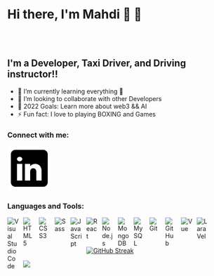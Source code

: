 # Hi there, I'm Mahdi   👋 👋 


<br />
<br />




## I'm a Developer, Taxi Driver,  and Driving instructor!!

- 🌱 I’m currently learning everything 🤣
- 👯 I’m looking to collaborate with other Developers
- 🥅 2022 Goals: Learn more about web3 && AI
- ⚡ Fun fact: I love to playing BOXING and Games


### Connect with me:


[![website](./assets/linkedin-light.svg)](https://www.linkedin.com/in/mahdi-chaaben-4a0815159)
<!-- [![website](./assets/linkedin-dark.svg)](https://www.linkedin.com/in/mahdi-chaaben-4a0815159) -->


### Languages and Tools:

<img align="left" alt="Visual Studio Code" width="26px" src="https://cdn.jsdelivr.net/gh/devicons/devicon/icons/vscode/vscode-original.svg" style="padding-right:10px;" />
<img align="left" alt="HTML5" width="26px" src="https://cdn.jsdelivr.net/gh/devicons/devicon/icons/html5/html5-original.svg" style="padding-right:10px;" />
<img align="left" alt="CSS3" width="26px" src="https://cdn.jsdelivr.net/gh/devicons/devicon/icons/css3/css3-original.svg" style="padding-right:10px;" />
<img align="left" alt="Sass" width="26px" src="https://cdn.jsdelivr.net/gh/devicons/devicon/icons/sass/sass-original.svg" style="padding-right:10px;" />
<img align="left" alt="JavaScript" width="26px" src="https://cdn.jsdelivr.net/gh/devicons/devicon/icons/javascript/javascript-original.svg" style="padding-right:10px;" />
<img align="left" alt="React" width="26px" src="https://cdn.jsdelivr.net/gh/devicons/devicon/icons/react/react-original.svg" style="padding-right:10px;" />

<img align="left" alt="Node.js" width="26px" src="https://cdn.jsdelivr.net/gh/devicons/devicon/icons/nodejs/nodejs-original.svg" style="padding-right:10px;" />
<img align="left" alt="MongoDB" width="26px" src="https://cdn.jsdelivr.net/gh/devicons/devicon/icons/mongodb/mongodb-original.svg" style="padding-right:10px;" />
<img align="left" alt="MySQL" width="26px" src="https://cdn.jsdelivr.net/gh/devicons/devicon/icons/mysql/mysql-original.svg" style="padding-right:10px;" />
<img align="left" alt="Git" width="26px" src="https://cdn.jsdelivr.net/gh/devicons/devicon/icons/git/git-original.svg" style="padding-right:10px;" />
<img align="left" alt="GitHub" width="26px" src="https://user-images.githubusercontent.com/3369400/139447912-e0f43f33-6d9f-45f8-be46-2df5bbc91289.png" style="padding-right:10px;" />
<img align="left" alt="Vue" width="26px" style="padding-right:10px;"  src="https://img.icons8.com/color/48/000000/vue-js.png"/>
<img align="left" alt="LaraVel" width="26px"  style="padding-right:10px;"  src="https://uxwing.com/wp-content/themes/uxwing/download/10-brands-and-social-media/laravel.svg"/>




<br />
<br />

[![GitHub Streak](https://github-readme-streak-stats.herokuapp.com?user=mchaaben3&theme=leafy&date_format=M%20j%5B%2C%20Y%5D)](https://git.io/streak-stats)


<img align="left" src="https://uxwing.com/wp-content/themes/uxwing/download/10-brands-and-social-media/laravel.svg](https://komarev.com/ghpvc/?username=mchaaben3&label=Profile%20views&color=080505&style=flat"/>

